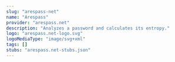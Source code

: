 ```yaml
---
slug: "arespass-net"
name: "Arespass"
provider: "arespass.net"
description: "Analyzes a password and calculates its entropy."
logo: "arespass.net-logo.svg"
logoMediaType: "image/svg+xml"
tags: []
stubs: "arespass.net-stubs.json"
---
```

